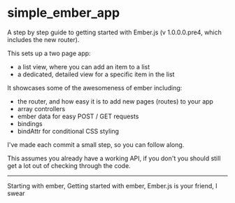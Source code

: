 simple_ember_app
================

A step by step guide to getting started with Ember.js (v 1.0.0.0.pre4, which includes the new router).

This sets up a two page app: 
- a list view, where you can add an item to a list 
- a dedicated, detailed view for a specific item in the list

It showcases some of the awesomeness of ember including:
- the router, and how easy it is to add new pages (routes) to your app
- array controllers
- ember data for easy POST / GET requests
- bindings
- bindAttr for conditional CSS styling

I've made each commit a small step, so you can follow along. 

This assumes you already have a working API, if you don't you should still get a lot out of checking through the code.


---
Starting with ember, Getting started with ember, Ember.js is your friend, I swear
